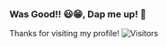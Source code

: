 ### Was Good!! 😃😁, Dap me up! 👊

Thanks for visiting my profile! ![Visitors](https://api.visitorbadge.io/api/visitors?path=https%3A%2F%2Fgithub.com%2FSLMeri%2FSLMeri&label=Visitors&labelColor=%2300b3bf&countColor=%23697689&style=plastic)

<!--
**SLMeri/SLMeri** is a ✨ _special_ ✨ repository because its `README.md` (this file) appears on your GitHub profile.

Here are some ideas to get you started:

- 🔭 I’m currently working on ...
- 🌱 I’m currently learning ...
- 👯 I’m looking to collaborate on ...
- 🤔 I’m looking for help with ...
- 💬 Ask me about ...
- 📫 How to reach me: ...
- 😄 Pronouns: ...
- ⚡ Fun fact: ...
-->
